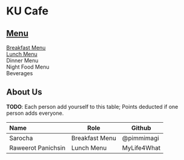 # KU Cafe

## [Menu](Menu.md)

[Breakfast Menu](Menu.md#-breakfast-menu)   
[Lunch Menu](Menu.md#-lunch-menu)  
Dinner Menu  
Night Food Menu  
Beverages  

## About Us

**TODO**: Each person add yourself to this table; Points deducted if one person adds everyone.

| Name      | Role      | Github          |
|:----------|-----------|-----------------|
| Sarocha | Breakfast Menu | @pimmimagi|
| Raweerot Panichsin | Lunch Menu | MyLife4What |
